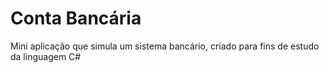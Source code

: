 <h1>Conta Bancária</h1>

<p>Mini aplicação que simula um sistema bancário, criado para fins de estudo da linguagem C#</p>
